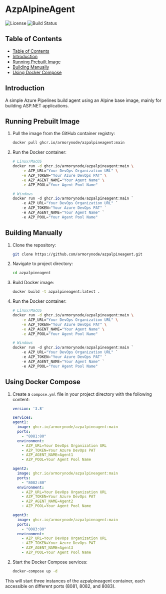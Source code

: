 <h1>AzpAlpineAgent</h1>

![License](https://img.shields.io/badge/license-Apache_2.0-orange.svg)
![Build Status](https://github.com/armorynode/azpalpineagent/actions/workflows/build-and-push-image.yml/badge.svg)

## Table of Contents

- [Table of Contents](#table-of-contents)
- [Introduction](#introduction)
- [Running Prebuilt Image](#running-prebuilt-image)
- [Building Manually](#building-manually)
- [Using Docker Compose](#using-docker-compose)

## Introduction

A simple Azure Pipelines build agent using an Alpine base image, mainly for building ASP.NET applications.

## Running Prebuilt Image

1. Pull the image from the GitHub container registry:
   ```sh
   docker pull ghcr.io/armorynode/azpalpineagent:main
   ```
2. Run the Docker container:
    ```sh
	# Linux/MacOS
    docker run -d ghcr.io/armorynode/azpalpineagent:main \
		-e AZP_URL="Your DevOps Organization URL" \
		-e AZP_TOKEN="Your Azure DevOps PAT" \
		-e AZP_AGENT_NAME="Your Agent Name" \
		-e AZP_POOL="Your Agent Pool Name"
    ```

	```PowerShell
	# Windows
	docker run -d ghcr.io/armorynode/azpalpineagent:main `
		-e AZP_URL="Your DevOps Organization URL" `
		-e AZP_TOKEN="Your Azure DevOps PAT" `
		-e AZP_AGENT_NAME="Your Agent Name" `
		-e AZP_POOL="Your Agent Pool Name"
	```

## Building Manually

1. Clone the repository:
	```sh
	git clone https://github.com/armorynode/azpalpineagent.git
	```
2. Navigate to project directory:
	```sh
	cd azpalpineagent
	```
3. Build Docker image:
	```sh
	docker build -t azpalpineagent:latest .
	```
4. Run the Docker container:
    ```sh
	# Linux/MacOS
    docker run -d ghcr.io/armorynode/azpalpineagent:main \
		-e AZP_URL="Your DevOps Organization URL" \
		-e AZP_TOKEN="Your Azure DevOps PAT" \
		-e AZP_AGENT_NAME="Your Agent Name" \
		-e AZP_POOL="Your Agent Pool Name"
    ```

	```PowerShell
	# Windows
	docker run -d ghcr.io/armorynode/azpalpineagent:main `
		-e AZP_URL="Your DevOps Organization URL" `
		-e AZP_TOKEN="Your Azure DevOps PAT" `
		-e AZP_AGENT_NAME="Your Agent Name" `
		-e AZP_POOL="Your Agent Pool Name"
	```

## Using Docker Compose

1. Create a `compose.yml` file in your project directory with the following content:
	```yml
	version: '3.8'

	services:
	agent1:
	  image: ghcr.io/armorynode/azpalpineagent:main
	  ports:
	    - "8081:80"
	  environment:
	    - AZP_URL=Your DevOps Organization URL
	    - AZP_TOKEN=Your Azure DevOps PAT
	    - AZP_AGENT_NAME=Agent1
	    - AZP_POOL=Your Agent Pool Name
 
	agent2:
	  image: ghcr.io/armorynode/azpalpineagent:main
	  ports:
	    - "8082:80"
	  environment:
	    - AZP_URL=Your DevOps Organization URL
	    - AZP_TOKEN=Your Azure DevOps PAT
	    - AZP_AGENT_NAME=Agent2
	    - AZP_POOL=Your Agent Pool Name

	agent3:
	  image: ghcr.io/armorynode/azpalpineagent:main
	  ports:
	    - "8083:80"
	  environment:
	    - AZP_URL=Your DevOps Organization URL
	    - AZP_TOKEN=Your Azure DevOps PAT
	    - AZP_AGENT_NAME=Agent3
	    - AZP_POOL=Your Agent Pool Name
	```

2. Start the Docker Compose services:
	```sh
	docker-compose up -d
	```

This will start three instances of the azpalpineagent container, each accessible on different ports (8081, 8082, and 8083).
